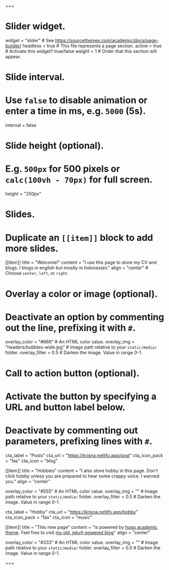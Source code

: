 +++
# Slider widget.
widget = "slider"  # See https://sourcethemes.com/academic/docs/page-builder/
headless = true  # This file represents a page section.
active = true  # Activate this widget? true/false
weight = 1  # Order that this section will appear.

# Slide interval.
# Use `false` to disable animation or enter a time in ms, e.g. `5000` (5s).
interval = false

# Slide height (optional).
# E.g. `500px` for 500 pixels or `calc(100vh - 70px)` for full screen.
height = "250px"

# Slides.
# Duplicate an `[[item]]` block to add more slides.
[[item]]
  title = "Welcome!"
  content = "I use this page to store my CV and blogs. I blogs in english but mostly in Indonesian."
  align = "center"  # Choose `center`, `left`, or `right`.

  # Overlay a color or image (optional).
  #   Deactivate an option by commenting out the line, prefixing it with `#`.
  overlay_color = "#666"  # An HTML color value.
  overlay_img = "headers/bubbles-wide.jpg"  # Image path relative to your `static/media/` folder.
  overlay_filter = 0.5  # Darken the image. Value in range 0-1.

  # Call to action button (optional).
  #   Activate the button by specifying a URL and button label below.
  #   Deactivate by commenting out parameters, prefixing lines with `#`.
  cta_label = "Posts"
  cta_url = "https://krisna.netlify.app/post"
  cta_icon_pack = "fas"
  cta_icon = "blog"

[[item]]
  title = "Hobbies"
  content = "I also store hobby in this page. Don't click hobby unless you are prepared to hear some crappy voice. I warned you."
  align = "center"

  overlay_color = "#555"  # An HTML color value.
  overlay_img = ""  # Image path relative to your `static/media/` folder.
  overlay_filter = 0.5  # Darken the image. Value in range 0-1.

  cta_label = "Hobby"
  cta_url = "https://krisna.netlify.app/hobby"
  cta_icon_pack = "fas"
  cta_icon = "music"

[[item]]
  title = "This new page"
  content = "is powered by [hugo academic theme](https://sourcethemes.com/academic/). Feel free to visit [my old, jekyll-powered blog](https://imedkrisna.github.io/)"
  align = "center"

  overlay_color = "#333"  # An HTML color value.
  overlay_img = ""  # Image path relative to your `static/media/` folder.
  overlay_filter = 0.5  # Darken the image. Value in range 0-1.

+++
